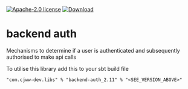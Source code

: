 [![Apache-2.0 license](http://img.shields.io/badge/license-Apache-brightgreen.svg)](http://www.apache.org/licenses/LICENSE-2.0.html)
[ ![Download](https://api.bintray.com/packages/cjww-development/releases/backend-auth/images/download.svg) ](https://bintray.com/cjww-development/releases/backend-auth/_latestVersion)

backend auth
=================

Mechanisms to determine if a user is authenticated and subsequently authorised to make api calls

To utilise this library add this to your sbt build file

```
"com.cjww-dev.libs" % "backend-auth_2.11" % "<SEE_VERSION_ABOVE>" 
```
